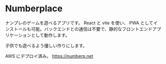 # Numberplace

ナンプレのゲームを遊べるアプリです。 React と vite を使い、 PWA としてインストールも可能。バックエンドとの通信は不要で、静的なフロントエンドアプリケーションとして動作します。

子供でも遊べるよう優しい作りにします。

AWS にデプロイ済み。
https://numberp.net
